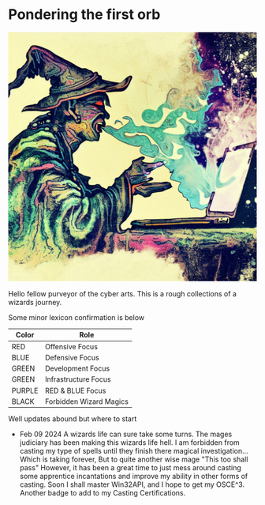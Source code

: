 # Pondering the first orb

![Wizard Intro](attachments/Wickedwizard.jpeg)


Hello fellow purveyor of the cyber arts. This is a rough collections of a wizards journey.

Some minor lexicon confirmation is below

| Color  | Role                    |
| ------ | ----------------------- |
| RED    | Offensive Focus         |
| BLUE   | Defensive Focus         |
| GREEN  | Development Focus       |
| GREEN  | Infrastructure Focus    |
| PURPLE | RED & BLUE Focus        |
| BLACK  | Forbidden Wizard Magics |

Well updates abound but where to start
- Feb 09 2024 A wizards life can sure take some turns. The mages judiciary has been making this wizards life hell. I am forbidden from casting my type of spells until they finish there magical investigation... Which is taking forever, But to quite another wise mage "This too shall pass" However, it has been a great time to just mess around casting some apprentice incantations and improve my ability in other forms of casting. Soon I shall master Win32API, and I hope to get my OSCE^3. Another badge to add to my Casting Certifications. 